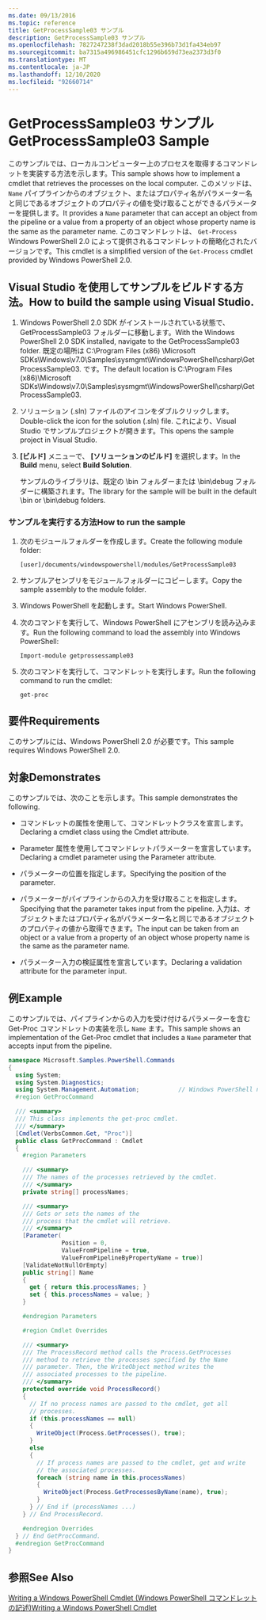 ```yaml
---
ms.date: 09/13/2016
ms.topic: reference
title: GetProcessSample03 サンプル
description: GetProcessSample03 サンプル
ms.openlocfilehash: 7827247238f3dad2018b55e396b73d1fa434eb97
ms.sourcegitcommit: ba7315a496986451cfc1296b659d73ea2373d3f0
ms.translationtype: MT
ms.contentlocale: ja-JP
ms.lasthandoff: 12/10/2020
ms.locfileid: "92660714"
---
```

# <a name="getprocesssample03-sample"></a><span data-ttu-id="49773-103">GetProcessSample03 サンプル</span><span class="sxs-lookup"><span data-stu-id="49773-103">GetProcessSample03 Sample</span></span>

<span data-ttu-id="49773-104">このサンプルでは、ローカルコンピューター上のプロセスを取得するコマンドレットを実装する方法を示します。</span><span class="sxs-lookup"><span data-stu-id="49773-104">This sample shows how to implement a cmdlet that retrieves the processes on the local computer.</span></span> <span data-ttu-id="49773-105">このメソッドは、 `Name` パイプラインからのオブジェクト、またはプロパティ名がパラメーター名と同じであるオブジェクトのプロパティの値を受け取ることができるパラメーターを提供します。</span><span class="sxs-lookup"><span data-stu-id="49773-105">It provides a `Name` parameter that can accept an object from the pipeline or a value from a property of an object whose property name is the same as the parameter name.</span></span> <span data-ttu-id="49773-106">このコマンドレットは、 `Get-Process` Windows PowerShell 2.0 によって提供されるコマンドレットの簡略化されたバージョンです。</span><span class="sxs-lookup"><span data-stu-id="49773-106">This cmdlet is a simplified version of the `Get-Process` cmdlet provided by Windows PowerShell 2.0.</span></span>

## <a name="how-to-build-the-sample-using-visual-studio"></a><span data-ttu-id="49773-107">Visual Studio を使用してサンプルをビルドする方法。</span><span class="sxs-lookup"><span data-stu-id="49773-107">How to build the sample using Visual Studio.</span></span>

1. <span data-ttu-id="49773-108">Windows PowerShell 2.0 SDK がインストールされている状態で、GetProcessSample03 フォルダーに移動します。</span><span class="sxs-lookup"><span data-stu-id="49773-108">With the Windows PowerShell 2.0 SDK installed, navigate to the GetProcessSample03 folder.</span></span> <span data-ttu-id="49773-109">既定の場所は C:\Program Files (x86) \Microsoft SDKs\Windows\v7.0\Samples\sysmgmt\WindowsPowerShell\csharp\GetProcessSample03. です。</span><span class="sxs-lookup"><span data-stu-id="49773-109">The default location is C:\Program Files (x86)\Microsoft SDKs\Windows\v7.0\Samples\sysmgmt\WindowsPowerShell\csharp\GetProcessSample03.</span></span>

2. <span data-ttu-id="49773-110">ソリューション (.sln) ファイルのアイコンをダブルクリックします。</span><span class="sxs-lookup"><span data-stu-id="49773-110">Double-click the icon for the solution (.sln) file.</span></span> <span data-ttu-id="49773-111">これにより、Visual Studio でサンプルプロジェクトが開きます。</span><span class="sxs-lookup"><span data-stu-id="49773-111">This opens the sample project in Visual Studio.</span></span>

3. <span data-ttu-id="49773-112">**[ビルド]** メニューで、 **[ソリューションのビルド]** を選択します。</span><span class="sxs-lookup"><span data-stu-id="49773-112">In the **Build** menu, select **Build Solution**.</span></span>

    <span data-ttu-id="49773-113">サンプルのライブラリは、既定の \bin フォルダーまたは \bin\debug フォルダーに構築されます。</span><span class="sxs-lookup"><span data-stu-id="49773-113">The library for the sample will be built in the default \bin or \bin\debug folders.</span></span>

### <a name="how-to-run-the-sample"></a><span data-ttu-id="49773-114">サンプルを実行する方法</span><span class="sxs-lookup"><span data-stu-id="49773-114">How to run the sample</span></span>

1. <span data-ttu-id="49773-115">次のモジュールフォルダーを作成します。</span><span class="sxs-lookup"><span data-stu-id="49773-115">Create the following module folder:</span></span>

    `[user]/documents/windowspowershell/modules/GetProcessSample03`

2. <span data-ttu-id="49773-116">サンプルアセンブリをモジュールフォルダーにコピーします。</span><span class="sxs-lookup"><span data-stu-id="49773-116">Copy the sample assembly to the module folder.</span></span>

3. <span data-ttu-id="49773-117">Windows PowerShell を起動します。</span><span class="sxs-lookup"><span data-stu-id="49773-117">Start Windows PowerShell.</span></span>

4. <span data-ttu-id="49773-118">次のコマンドを実行して、Windows PowerShell にアセンブリを読み込みます。</span><span class="sxs-lookup"><span data-stu-id="49773-118">Run the following command to load the assembly into Windows PowerShell:</span></span>

    `Import-module getprossessample03`

5. <span data-ttu-id="49773-119">次のコマンドを実行して、コマンドレットを実行します。</span><span class="sxs-lookup"><span data-stu-id="49773-119">Run the following command to run the cmdlet:</span></span>

    `get-proc`

## <a name="requirements"></a><span data-ttu-id="49773-120">要件</span><span class="sxs-lookup"><span data-stu-id="49773-120">Requirements</span></span>

<span data-ttu-id="49773-121">このサンプルには、Windows PowerShell 2.0 が必要です。</span><span class="sxs-lookup"><span data-stu-id="49773-121">This sample requires Windows PowerShell 2.0.</span></span>

## <a name="demonstrates"></a><span data-ttu-id="49773-122">対象</span><span class="sxs-lookup"><span data-stu-id="49773-122">Demonstrates</span></span>

<span data-ttu-id="49773-123">このサンプルでは、次のことを示します。</span><span class="sxs-lookup"><span data-stu-id="49773-123">This sample demonstrates the following.</span></span>

- <span data-ttu-id="49773-124">コマンドレットの属性を使用して、コマンドレットクラスを宣言します。</span><span class="sxs-lookup"><span data-stu-id="49773-124">Declaring a cmdlet class using the Cmdlet attribute.</span></span>

- <span data-ttu-id="49773-125">Parameter 属性を使用してコマンドレットパラメーターを宣言しています。</span><span class="sxs-lookup"><span data-stu-id="49773-125">Declaring a cmdlet parameter using the Parameter attribute.</span></span>

- <span data-ttu-id="49773-126">パラメーターの位置を指定します。</span><span class="sxs-lookup"><span data-stu-id="49773-126">Specifying the position of the parameter.</span></span>

- <span data-ttu-id="49773-127">パラメーターがパイプラインからの入力を受け取ることを指定します。</span><span class="sxs-lookup"><span data-stu-id="49773-127">Specifying that the parameter takes input from the pipeline.</span></span> <span data-ttu-id="49773-128">入力は、オブジェクトまたはプロパティ名がパラメーター名と同じであるオブジェクトのプロパティの値から取得できます。</span><span class="sxs-lookup"><span data-stu-id="49773-128">The input can be taken from an object or a value from a property of an object whose property name is the same as the parameter name.</span></span>

- <span data-ttu-id="49773-129">パラメーター入力の検証属性を宣言しています。</span><span class="sxs-lookup"><span data-stu-id="49773-129">Declaring a validation attribute for the parameter input.</span></span>

## <a name="example"></a><span data-ttu-id="49773-130">例</span><span class="sxs-lookup"><span data-stu-id="49773-130">Example</span></span>

<span data-ttu-id="49773-131">このサンプルでは、パイプラインからの入力を受け付けるパラメーターを含む Get-Proc コマンドレットの実装を示し `Name` ます。</span><span class="sxs-lookup"><span data-stu-id="49773-131">This sample shows an implementation of the Get-Proc cmdlet that includes a `Name` parameter that accepts input from the pipeline.</span></span>

```csharp
namespace Microsoft.Samples.PowerShell.Commands
{
  using System;
  using System.Diagnostics;
  using System.Management.Automation;           // Windows PowerShell namespace
  #region GetProcCommand

  /// <summary>
  /// This class implements the get-proc cmdlet.
  /// </summary>
  [Cmdlet(VerbsCommon.Get, "Proc")]
  public class GetProcCommand : Cmdlet
  {
    #region Parameters

    /// <summary>
    /// The names of the processes retrieved by the cmdlet.
    /// </summary>
    private string[] processNames;

    /// <summary>
    /// Gets or sets the names of the
    /// process that the cmdlet will retrieve.
    /// </summary>
    [Parameter(
               Position = 0,
               ValueFromPipeline = true,
               ValueFromPipelineByPropertyName = true)]
    [ValidateNotNullOrEmpty]
    public string[] Name
    {
      get { return this.processNames; }
      set { this.processNames = value; }
    }

    #endregion Parameters

    #region Cmdlet Overrides

    /// <summary>
    /// The ProcessRecord method calls the Process.GetProcesses
    /// method to retrieve the processes specified by the Name
    /// parameter. Then, the WriteObject method writes the
    /// associated processes to the pipeline.
    /// </summary>
    protected override void ProcessRecord()
    {
      // If no process names are passed to the cmdlet, get all
      // processes.
      if (this.processNames == null)
      {
        WriteObject(Process.GetProcesses(), true);
      }
      else
      {
        // If process names are passed to the cmdlet, get and write
        // the associated processes.
        foreach (string name in this.processNames)
        {
          WriteObject(Process.GetProcessesByName(name), true);
        }
      } // End if (processNames ...)
    } // End ProcessRecord.

    #endregion Overrides
  } // End GetProcCommand.
  #endregion GetProcCommand
}
```

## <a name="see-also"></a><span data-ttu-id="49773-132">参照</span><span class="sxs-lookup"><span data-stu-id="49773-132">See Also</span></span>

[<span data-ttu-id="49773-133">Writing a Windows PowerShell Cmdlet (Windows PowerShell コマンドレットの記述)</span><span class="sxs-lookup"><span data-stu-id="49773-133">Writing a Windows PowerShell Cmdlet</span></span>](./writing-a-windows-powershell-cmdlet.md)
